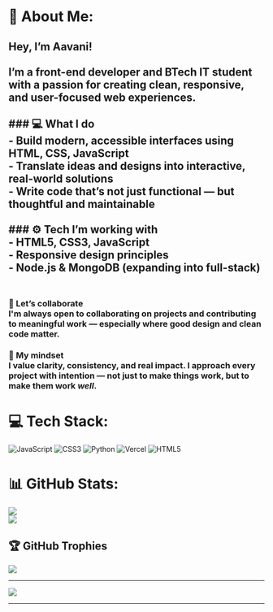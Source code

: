 # 💫 About Me:
## Hey, I’m Aavani!<br><br>I’m a front-end developer and BTech IT student with a passion for creating clean, responsive, and user-focused web experiences.<br><br>### 💻 What I do<br>- Build modern, accessible interfaces using **HTML, CSS, JavaScript**<br>- Translate ideas and designs into interactive, real-world solutions<br>- Write code that’s not just functional — but thoughtful and maintainable<br><br>### ⚙️ Tech I’m working with<br>- HTML5, CSS3, JavaScript<br>- Responsive design principles<br>- Node.js & MongoDB (expanding into full-stack)<br><br>
### 🤝 Let’s collaborate<br> I'm always open to **collaborating on projects** and **contributing to meaningful work** — especially where good design and clean code matter.
### 🎯 My mindset<br>I value clarity, consistency, and real impact. I approach every project with intention — not just to make things work, but to make them work *well*.


# 💻 Tech Stack:
![JavaScript](https://img.shields.io/badge/javascript-%23323330.svg?style=for-the-badge&logo=javascript&logoColor=%23F7DF1E) ![CSS3](https://img.shields.io/badge/css3-%231572B6.svg?style=for-the-badge&logo=css3&logoColor=white) ![Python](https://img.shields.io/badge/python-3670A0?style=for-the-badge&logo=python&logoColor=ffdd54) ![Vercel](https://img.shields.io/badge/vercel-%23000000.svg?style=for-the-badge&logo=vercel&logoColor=white) ![HTML5](https://img.shields.io/badge/html5-%23E34F26.svg?style=for-the-badge&logo=html5&logoColor=white)
# 📊 GitHub Stats:
![](https://github-readme-stats.vercel.app/api?username=Aavani142&theme=dark&hide_border=false&include_all_commits=false&count_private=false)<br/>
![](https://github-readme-stats.vercel.app/api/top-langs/?username=Aavani142&theme=dark&hide_border=false&include_all_commits=false&count_private=false&layout=compact)

## 🏆 GitHub Trophies
![](https://github-profile-trophy.vercel.app/?username=Aavani142&theme=radical&no-frame=false&no-bg=true&margin-w=4)

---
[![](https://visitcount.itsvg.in/api?id=Aavani142&icon=0&color=0)](https://visitcount.itsvg.in)

---

